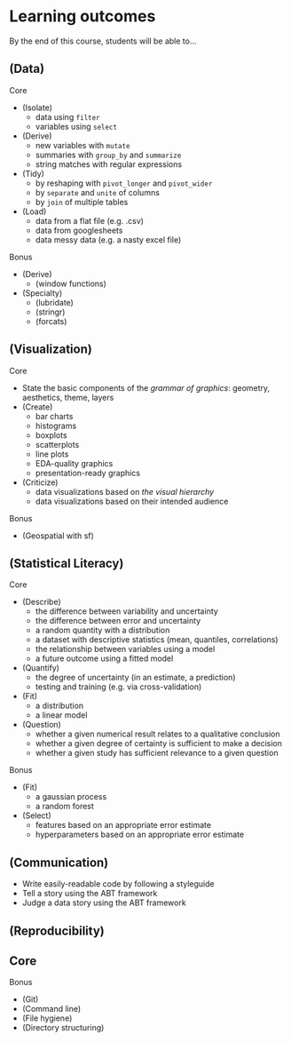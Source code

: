# Learning outcomes
By the end of this course, students will be able to...

## (Data)

Core
- (Isolate)
  - data using `filter`
  - variables using `select`
- (Derive)
  - new variables with `mutate`
  - summaries with `group_by` and `summarize`
  - string matches with regular expressions
- (Tidy)
  - by reshaping with `pivot_longer` and `pivot_wider`
  - by `separate` and `unite` of columns
  - by `join` of multiple tables
- (Load)
  - data from a flat file (e.g. .csv)
  - data from googlesheets
  - data messy data (e.g. a nasty excel file)

Bonus
- (Derive)
  - (window functions)
- (Specialty)
  - (lubridate)
  - (stringr)
  - (forcats)

## (Visualization)

Core
- State the basic components of the *grammar of graphics*: geometry, aesthetics,
  theme, layers
- (Create)
  - bar charts
  - histograms
  - boxplots
  - scatterplots
  - line plots
  - EDA-quality graphics
  - presentation-ready graphics
- (Criticize)
  - data visualizations based on *the visual hierarchy*
  - data visualizations based on their intended audience

Bonus
- (Geospatial with sf)

## (Statistical Literacy)

Core
- (Describe)
  - the difference between variability and uncertainty
  - the difference between error and uncertainty
  - a random quantity with a distribution
  - a dataset with descriptive statistics (mean, quantiles, correlations)
  - the relationship between variables using a model
  - a future outcome using a fitted model
- (Quantify)
  - the degree of uncertainty (in an estimate, a prediction)
  - testing and training (e.g. via cross-validation)
- (Fit)
  - a distribution
  - a linear model
- (Question)
  - whether a given numerical result relates to a qualitative conclusion
  - whether a given degree of certainty is sufficient to make a decision
  - whether a given study has sufficient relevance to a given question

Bonus
- (Fit)
  - a gaussian process
  - a random forest
- (Select)
  - features based on an appropriate error estimate
  - hyperparameters based on an appropriate error estimate

## (Communication)
- Write easily-readable code by following a styleguide
- Tell a story using the ABT framework
- Judge a data story using the ABT framework

## (Reproducibility)

Core
-

Bonus
- (Git)
- (Command line)
- (File hygiene)
- (Directory structuring)
